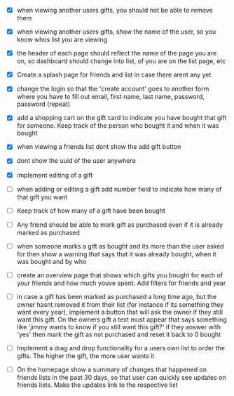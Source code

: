 - [x] when viewing another users gifts, you should not be able to remove them
- [x] when viewing another users gifts, show the name of the user, so you know whos list you are viewing
- [x] the header of each page should reflect the name of the page you are on, so dashboard should change into list, of you are on the list page, etc
- [x] Create a splash page for friends and list in case there arent any yet
- [x] change the login so that the 'create account' goes to another form where you have to fill out email, first name, last name, password, password (repeat)
- [x] add a shopping cart on the gift card to indicate you have bought that gift for someone. Keep track of the person who bought it and when it was bought
- [x] when viewing a friends list dont show the add gift button
- [x] dont show the uuid of the user anywhere
- [x] implement editing of a gift
- [ ] when adding or editing a gift add number field to indicate how many of that gift you want
- [ ] Keep track of how many of a gift have been bought
- [ ] Any friend should be able to mark gift as purchased even if it is already marked as purchased
- [ ] when someone marks a gift as bought and its more than the user asked for then show a warning that says that it was already bought, when it was bought and by who

- [ ] create an overview page that shows which gifts you bought for each of your friends and how much youve spent. Add filters for friends and year
- [ ] in case a gift has been marked as purchased a long time ago, but the owner hasnt removed it from their list (for instance if its something they want every year), implement a button that will ask the owner if they still want this gift. On the owners gift a text must appear that says something like 'jimmy wants to know if you still want this gift?' if they answer with 'yes' then mark the gift as not purchased and reset it back to 0 bought
- [ ] Implement a drag and drop functionality for a users own list to order the gifts. The higher the gift, the more user wants it
- [ ] On the homepage show a summary of changes that happened on friends lists in the past 30 days, so that user can quickly see updates on friends lists. Make the updates link to the respective list